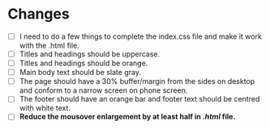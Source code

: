 # Changes
- [ ] I need to do a few things to complete the index.css file and make it work with the .html file.
- [ ] Titles and headings should be uppercase.
- [ ] Titles and headings should be orange.
- [ ] Main body text should be slate gray.
- [ ] The page should have a 30% buffer/margin from the sides on desktop and conform to a narrow screen on phone screen.
- [ ] The footer should have an orange bar and footer text should be centred with white text.
- [ ] **Reduce the mousover enlargement by at least half in *.html* file.**
